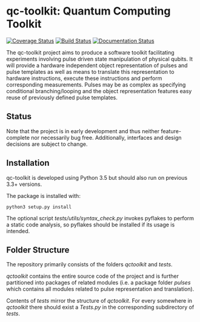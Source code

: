 # qc-toolkit: Quantum Computing Toolkit
[![Coverage Status](https://coveralls.io/repos/qutech/qc-toolkit/badge.svg?branch=master&service=github)](https://coveralls.io/github/qutech/qc-toolkit?branch=master)
[![Build Status](https://travis-ci.org/qutech/qc-toolkit.svg?branch=master)](https://travis-ci.org/qutech/qc-toolkit)
[![Documentation Status](https://readthedocs.org/projects/qc-toolkit/badge/?version=latest)](http://qc-toolkit.readthedocs.org/en/latest/?badge=latest)

The qc-toolkit project aims to produce a software toolkit facilitating experiments involving pulse driven state manipulation of physical qubits.
It will provide a hardware independent object representation of pulses and pulse templates as well as means to translate this representation to hardware instructions, execute these instructions and perform corresponding measurements.
Pulses may be as complex as specifying conditional branching/looping and the object representation features easy reuse of previously defined pulse templates.

## Status
Note that the project is in early development and thus neither feature-complete nor necessarily bug free. Additionally, interfaces and design decisions are subject to change.

## Installation
qc-toolkit is developed using Python 3.5 but should also run on previous 3.3+ versions.

The package is installed with:
```
python3 setup.py install
```

The optional script *tests/utils/syntax_check.py* invokes pyflakes to perform a static code analysis, so pyflakes should be installed if its usage is intended.

## Folder Structure
The repository primarily consists of the folders *qctoolkit* and *tests*.

*qctoolkit* contains the entire source code of the project and is further partitioned into packages of related modules (i.e. a package folder *pulses* which contains all modules related to pulse representation and translation).

Contents of *tests* mirror the structure of *qctoolkit*. For every *<module>* somewhere in *qctoolkit* there should exist a *<module>Tests.py* in the corresponding subdirectory of *tests*.
